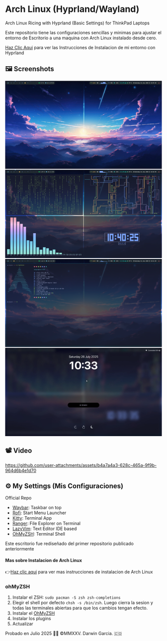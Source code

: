 # Arch Linux (Hyprland/Wayland)

Arch Linux Ricing with Hyprland (Basic Settings) for ThinkPad Laptops
<p> Este repositorio tiene las configuraciones sencillas y minimas para ajustar el entorno de Escritorio a una maquina con Arch Linux instalado desde cero.</p>

[Haz Clic Aqui](https://github.com/darwin-garcia/Arch-Linux-Hyprland/tree/main/Instrucciones/Hyprland) para ver las Instrucciones de Instalacion de mi entorno con Hyprland

## 🖼 Screenshots
![Desktop.](https://raw.githubusercontent.com/darwin-garcia/Arch-Linux-Hyprland-v2/refs/heads/main/Screenshots/Desktop%20Full%20v2.png)
![Terminal.](https://raw.githubusercontent.com/darwin-garcia/Arch-Linux-Hyprland-v2/refs/heads/main/Screenshots/Desktop%20Terminal.png)
![Fetch.](https://raw.githubusercontent.com/darwin-garcia/Arch-Linux-Hyprland-v2/refs/heads/main/Screenshots/Fastfetch.png)
![Lock Screen.](https://raw.githubusercontent.com/darwin-garcia/Arch-Linux-Hyprland-v2/refs/heads/main/Screenshots/Lock%20Screen.png)

## 📽 Video

https://github.com/user-attachments/assets/b4a7a4a3-628c-465a-9f9b-964d6b4e1d70

## ⚙ My Settings (Mis Configuraciones)

Official Repo
* [Waybar](https://github.com/Alexays/Waybar): Taskbar on top
* [Rofi](https://github.com/davatorium/rofi): Start Menu Launcher
* [Kitty](https://sw.kovidgoyal.net/kitty/): Terminal App
* [Ranger](https://github.com/ranger/ranger): File Explorer on Terminal 
* [LazyVim](https://www.lazyvim.org/): Text Editor IDE based
* [OhMyZSH](https://ohmyz.sh/#install): Terminal Shell

Este escritorio fue rediseñado del primer repositorio publicado anteriormente

#### Mas sobre Instalacion de Arch Linux
👉[Haz clic aqui](https://github.com/darwin-garcia/Arch-Linux-Hyprland/tree/main/Instrucciones) para ver mas instrucciones de instalacion de Arch Linux

### ohMyZSH
1. Instalar el ZSH: `sudo pacman -S zsh zsh-completions`
2. Elegir el shell por defecto `chsh -s /bin/zsh`. Luego cierra la sesion y todas las terminales abiertas para que los cambios tengan efecto.
3. Instalar el [OhMyZSH](https://ohmyz.sh/#install)
4. Instalar los plugins
5. Actualizar 

Probado en Julio 2025 👨‍💻 ©MMXXV. Darwin Garcia. 🇨🇴

